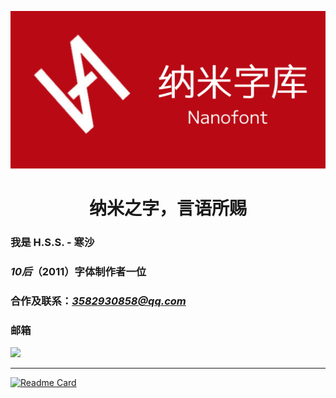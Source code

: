 ![NFLOGO](NANOFONT.png)
<div align=center>
<h1>纳米之字，言语所赐</h1>
</div>

<h3>
  我是 <b>H.S.S. - 寒沙</b>
</h3>

### *10后*（2011）字体制作者一位

### 合作及联系：*3582930858@qq.com*

### 邮箱
[![](https://img.shields.io/badge/3582930858-%40qq.com-royalblue?style=flat-square&logoColor=f25060)](mailto:3582930858@qq.com)

--------

[![Readme Card](https://github-readme-stats-one-bice.vercel.app/api?username=Hansha2011&show_icons=true&role=OWNER,ORGANIZATION_MEMBER,COLLABORATOR)](#)
